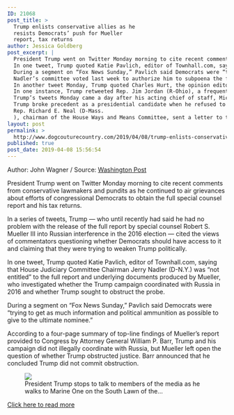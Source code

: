 ```yaml
---
ID: 21068
post_title: >
  Trump enlists conservative allies as he
  resists Democrats’ push for Mueller
  report, tax returns
author: Jessica Goldberg
post_excerpt: |
  President Trump went on Twitter Monday morning to cite recent comments from conservative lawmakers and pundits as he continued to air grievances about efforts of congressional Democrats to obtain the full special counsel report and his tax returns.
  In one tweet, Trump quoted Katie Pavlich, editor of Townhall.com, saying that House Judiciary Committee Chairman Jerry Nadler (D-N.Y.) was “not entitled” to the full report and underlying documents produced by Mueller, who investigated whether the Trump campaign coordinated with Russia in 2016 and whether Trump sought to obstruct the probe.
  During a segment on “Fox News Sunday,” Pavlich said Democrats were “trying to get as much information and political ammunition as possible to give to the ultimate nominee.” According to a four-page summary of top-line findings of Mueller’s report provided to Congress by Attorney General William P. Barr, Trump and his campaign did not illegally coordinate with Russia, but Mueller left open the question of whether Trump obstructed justice.
  Nadler’s committee voted last week to authorize him to subpoena the full report.
  In another tweet Monday, Trump quoted Charles Hurt, the opinion editor of the Washington Times, saying Democrats “made up this complete lie about Collusion.” “The Russian Hoax never happened, it was a fraud on the American people!” Trump added in his own words.
  In one instance, Trump retweeted Rep. Jim Jordan (R-Ohio), a frequent ally and the top Republican on the House Oversight and Reform Committee, saying that “Dems want President’s tax returns for purely political purposes!” “Frightening, but shouldn’t surprise us—same folks used the IRS to target Americans for their political beliefs!” Jordan wrote in a Saturday tweet highlighted by Trump.
  Trump’s tweets Monday came a day after his acting chief of staff, Mick Mulvaney, said that Democrats will “never” see the president’s tax returns, abandoning Trump’s long-held position that he would someday release the documents for public inspection.
  Trump broke precedent as a presidential candidate when he refused to release his tax returns, citing an ongoing IRS audit.
  Rep. Richard E. Neal (D-Mass.
  ), chairman of the House Ways and Means Committee, sent a letter to the IRS asking that the tax returns be turned over to Congress by Wednesday.
layout: post
permalink: >
  http://www.dogcouturecountry.com/2019/04/08/trump-enlists-conservative-allies-as-he-resists-democrats-push-for-mueller-report-tax-returns/
published: true
post_date: 2019-04-08 15:56:54
---
```

<p class="article-info-author-source"> <span>Author: John Wagner</span>&nbsp;/&nbsp;<span>Source: <a href="https://www.washingtonpost.com/politics/trump-enlists-conservatives-allies-as-he-resists-democrats-push-for-mueller-report-tax-returns/2019/04/08/50e0671c-59f2-11e9-842d-7d3ed7eb3957_story.html?noredirect=on" target="_blank">Washington Post</a></span> </p> <p>President Trump went on Twitter Monday morning to cite recent comments from conservative lawmakers and pundits as he continued to air grievances about efforts of congressional Democrats to obtain the full special counsel report and his tax returns.</p>
<p>In a series of tweets, Trump — who until recently had said he had no problem with the release of the full report by special counsel Robert S. Mueller III into Russian interference in the 2016 election — cited the views of commentators questioning whether Democrats should have access to it and claiming that they were trying to weaken Trump politically.</p>
<p>In one tweet, Trump quoted Katie Pavlich, editor of Townhall.com, saying that House Judiciary Committee Chairman Jerry Nadler (D-N.Y.) was “not entitled” to the full report and underlying documents produced by Mueller, who investigated whether the Trump campaign coordinated with Russia in 2016 and whether Trump sought to obstruct the probe.</p>
<p>During a segment on “Fox News Sunday,” Pavlich said Democrats were “trying to get as much information and political ammunition as possible to give to the ultimate nominee.”</p>
<p>According to a four-page summary of top-line findings of Mueller’s report provided to Congress by Attorney General William P. Barr, Trump and his campaign did not illegally coordinate with Russia, but Mueller left open the question of whether Trump obstructed justice. Barr announced that he concluded Trump did not commit obstruction.</p>
<figure><img data-hi-res-src="https://www.washingtonpost.com/resizer/vtmw6vZAfd_hliFjD4q1g87Xa5E=/1484x0/arc-anglerfish-washpost-prod-washpost.s3.amazonaws.com/public/ABWH5QCRT4I6TPNXIT4URTAGAU.jpg" data-low-res-src="https://www.washingtonpost.com/resizer/xUdXQ0uhVpuXsmzhDjB4rw4UkQU=/480x0/arc-anglerfish-washpost-prod-washpost.s3.amazonaws.com/public/ABWH5QCRT4I6TPNXIT4URTAGAU.jpg" data-raw-src="https://arc-anglerfish-washpost-prod-washpost.s3.amazonaws.com/public/ABWH5QCRT4I6TPNXIT4URTAGAU.jpg" data-threshold="480" src="https://www.washingtonpost.com/resizer/xUdXQ0uhVpuXsmzhDjB4rw4UkQU=/480x0/arc-anglerfish-washpost-prod-washpost.s3.amazonaws.com/public/ABWH5QCRT4I6TPNXIT4URTAGAU.jpg">
<figcaption>President Trump stops to talk to members of the media as he walks to Marine One on the South Lawn of the...</figcaption>
</figure> <p class="article-info-more"> <a href="https://www.washingtonpost.com/politics/trump-enlists-conservatives-allies-as-he-resists-democrats-push-for-mueller-report-tax-returns/2019/04/08/50e0671c-59f2-11e9-842d-7d3ed7eb3957_story.html?noredirect=on" target="_blank">Click here to read more</a> </p>